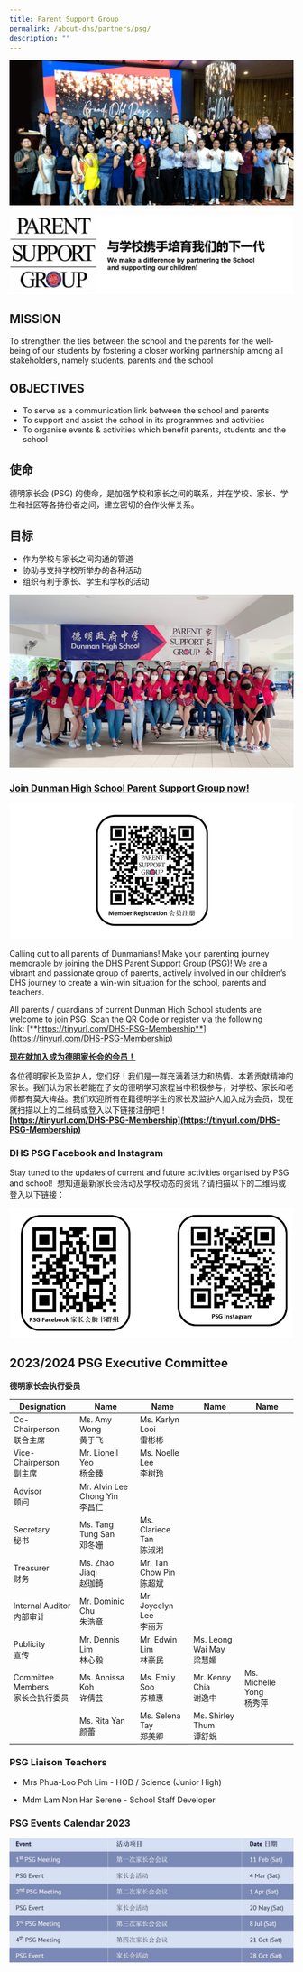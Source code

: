 ```yaml
---
title: Parent Support Group
permalink: /about-dhs/partners/psg/
description: ""
---
```

![](/images/Homepage/psg-web.jpeg)

![](/images/Homepage/PSG-header.jpg)

## **MISSION**

To strengthen the ties between the school and the parents for the well-being of our students by fostering a closer working partnership among all stakeholders, namely students, parents and the school

## **OBJECTIVES**

*   To serve as a communication link between the school and parents
*   To support and assist the school in its programmes and activities
*   To organise events &amp; activities which benefit parents, students and the school

## **使命**

德明家长会 (PSG) 的使命，是加强学校和家长之间的联系，并在学校、家长、学生和社区等各持份者之间，建立密切的合作伙伴关系。

## **目标**

*   作为学校与家长之间沟通的管道
*   协助与支持学校所举办的各种活动
*   组织有利于家长、学生和学校的活动

![](/images/Homepage/psgpsg.jpeg)

### **[Join Dunman High School Parent Support Group now!](https://tinyurl.com/DHS-PSG-Membership)**

![](/images/icon.png)

Calling out to all parents of Dunmanians! Make your parenting journey memorable by joining the DHS Parent Support Group (PSG)! We are a vibrant and passionate group of parents, actively involved in our children’s DHS journey to create a win-win situation for the school, parents and teachers.

All parents / guardians of current Dunman High School students are welcome to join PSG. Scan the QR Code or register via the following link:&nbsp;[**https://tinyurl.com/DHS-PSG-Membership**](https://tinyurl.com/DHS-PSG-Membership)

[**现在就加入成为德明家长会的会员！**](https://tinyurl.com/DHS-PSG-Membership)

各位德明家长及监护人，您们好！我们是一群充满着活力和热情、本着贡献精神的家长。我们认为家长若能在子女的德明学习旅程当中积极参与，对学校、家长和老师都有莫大禆益。我们欢迎所有在籍德明学生的家长及监护人加入成为会员，现在就扫描以上的二维码或登入以下链接注册吧！  
**[https://tinyurl.com/DHS-PSG-Membership](https://tinyurl.com/DHS-PSG-Membership)**

### **DHS PSG Facebook and Instagram**

Stay tuned to the updates of current and future activities organised by PSG and school!&nbsp; 想知道最新家长会活动及学校动态的资讯？请扫描以下的二维码或登入以下链接：

![](/images/Homepage/psg%20social%20media%20qr%20code.png)

## **2023/2024 PSG Executive Committee**
 **德明家长会执行委员**
 
| Designation | Name | Name | Name| Name
| -------- | -------- | -------- | -------- | -------- |
| Co-Chairperson <br>联合主席<br> | Ms. Amy Wong<br> 黄于飞<br>  | Ms. Karlyn Looi<br>雷彬彬<br>  |
| Vice-Chairperson<br>副主席<br>| Mr. Lionell Yeo<br>杨金臻<br> | Ms. Noelle Lee <br>李树玲<br>|
|Advisor<br>顾问<br>|Mr. Alvin Lee Chong Yin<br>李昌仁<br>|  
|Secretary<br>秘书<br>| Ms. Tang Tung San<br>邓冬姗<br> |  Ms. Clariece Tan<br> 陈淑湘<br>|
|Treasurer<br>财务<br>| Ms. Zhao Jiaqi<br>赵珈錡<br>| Mr. Tan Chow Pin<br>陈超斌<br>| 
| Internal Auditor<br>内部审计<br>| Mr. Dominic Chu<br>朱浩章<br>| Mr. Joycelyn Lee<br>李丽芳<br> | 
|Publicity<br>宣传<br>| Mr. Dennis Lim<br> 林心毅<br>| Mr. Edwin Lim<br>林豪民<br> | Ms. Leong Wai May<br>梁慧媚<br> |
|Committee Members<br>家长会执行委员<br> | Ms. Annissa Koh<br>许倩芸<br> | Ms. Emily Soo <br>苏植惠<br>| Mr. Kenny Chia<br>谢逸中<br>| Ms. Michelle Yong<br>杨秀萍<br>
|| Ms. Rita Yan<br> 颜蕾<br> |Ms. Selena Tay<br>郑美卿<br>| Ms. Shirley Thum<br>谭舒蜺<br>|
 
###  **PSG Liaison Teachers**
* Mrs Phua-Loo Poh Lim -
 HOD / Science (Junior High)

* Mdm Lam Non Har Serene - 
 School Staff Developer
 
###  **PSG Events Calendar 2023**
 ![](/images/Homepage/psg%20event%202023.png)